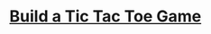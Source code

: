 # [Build a Tic Tac Toe Game](https://www.freecodecamp.org/learn/coding-interview-prep/take-home-projects/build-a-tic-tac-toe-game)
